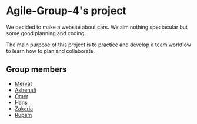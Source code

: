 # Agile-Group-4's project

We decided to make a website about cars. We aim nothing spectacular but
some good planning and coding.

The main purpose of this project is to practice and develop a team workflow to
learn how to plan and collaborate.

## Group members

- [Mervat](https://github.com/Mervatabuamro)
- [Ashenafi](https://github.com/ashenafykebede)
- [Ömer](https://github.com/omerjava)
- [Hans](https://github.com/HansMbua)
- [Zakaria](https://github.com/ZakariaSallout)
- [Rupam](https://github.com/Rphoof)
